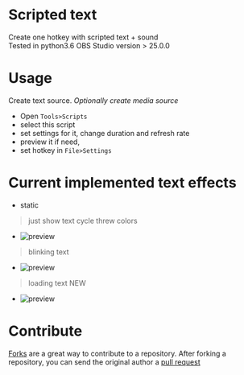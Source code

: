 # Scripted text
Create one hotkey with scripted text + sound  
Tested in python3.6 OBS Studio version > 25.0.0 
# Usage
Create text source.
_Optionally create media source_  
- Open `Tools>Scripts`
- select this script 
- set settings for it, change duration and refresh rate
- preview it if need,
- set hotkey in `File>Settings`
# Current implemented text effects
- static 
> just show text
> cycle threw colors   
- ![preview](https://i.imgur.com/GmhEDv4.gif)   
> blinking text   
- ![preview](https://i.imgur.com/2M2wDUD.gif)   
> loading text NEW   
- ![preview](https://i.imgur.com/H0pgtHf.gif)   
# Contribute 
[Forks](https://help.github.com/articles/fork-a-repo) are a great way to contribute to a repository.
After forking a repository, you can send the original author a [pull request](https://help.github.com/articles/using-pull-requests)